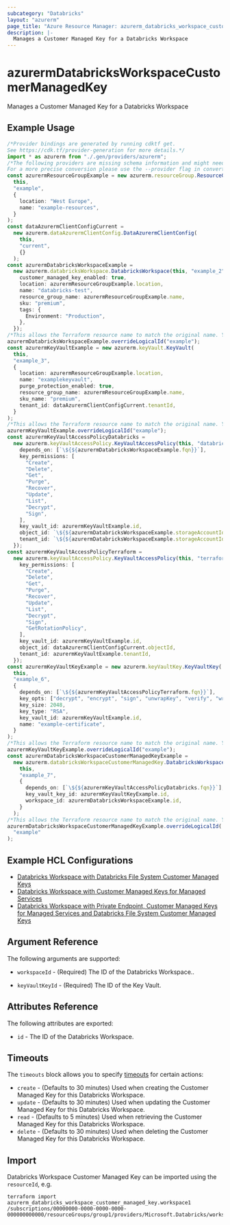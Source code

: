 ```yaml
---
subcategory: "Databricks"
layout: "azurerm"
page_title: "Azure Resource Manager: azurerm_databricks_workspace_customer_managed_key"
description: |-
  Manages a Customer Managed Key for a Databricks Workspace
---
```


# azurermDatabricksWorkspaceCustomerManagedKey

Manages a Customer Managed Key for a Databricks Workspace

## Example Usage

```typescript
/*Provider bindings are generated by running cdktf get.
See https://cdk.tf/provider-generation for more details.*/
import * as azurerm from "./.gen/providers/azurerm";
/*The following providers are missing schema information and might need manual adjustments to synthesize correctly: azurerm.
For a more precise conversion please use the --provider flag in convert.*/
const azurermResourceGroupExample = new azurerm.resourceGroup.ResourceGroup(
  this,
  "example",
  {
    location: "West Europe",
    name: "example-resources",
  }
);
const dataAzurermClientConfigCurrent =
  new azurerm.dataAzurermClientConfig.DataAzurermClientConfig(
    this,
    "current",
    {}
  );
const azurermDatabricksWorkspaceExample =
  new azurerm.databricksWorkspace.DatabricksWorkspace(this, "example_2", {
    customer_managed_key_enabled: true,
    location: azurermResourceGroupExample.location,
    name: "databricks-test",
    resource_group_name: azurermResourceGroupExample.name,
    sku: "premium",
    tags: {
      Environment: "Production",
    },
  });
/*This allows the Terraform resource name to match the original name. You can remove the call if you don't need them to match.*/
azurermDatabricksWorkspaceExample.overrideLogicalId("example");
const azurermKeyVaultExample = new azurerm.keyVault.KeyVault(
  this,
  "example_3",
  {
    location: azurermResourceGroupExample.location,
    name: "examplekeyvault",
    purge_protection_enabled: true,
    resource_group_name: azurermResourceGroupExample.name,
    sku_name: "premium",
    tenant_id: dataAzurermClientConfigCurrent.tenantId,
  }
);
/*This allows the Terraform resource name to match the original name. You can remove the call if you don't need them to match.*/
azurermKeyVaultExample.overrideLogicalId("example");
const azurermKeyVaultAccessPolicyDatabricks =
  new azurerm.keyVaultAccessPolicy.KeyVaultAccessPolicy(this, "databricks", {
    depends_on: [`\${${azurermDatabricksWorkspaceExample.fqn}}`],
    key_permissions: [
      "Create",
      "Delete",
      "Get",
      "Purge",
      "Recover",
      "Update",
      "List",
      "Decrypt",
      "Sign",
    ],
    key_vault_id: azurermKeyVaultExample.id,
    object_id: `\${${azurermDatabricksWorkspaceExample.storageAccountIdentity}.0.principal_id}`,
    tenant_id: `\${${azurermDatabricksWorkspaceExample.storageAccountIdentity}.0.tenant_id}`,
  });
const azurermKeyVaultAccessPolicyTerraform =
  new azurerm.keyVaultAccessPolicy.KeyVaultAccessPolicy(this, "terraform", {
    key_permissions: [
      "Create",
      "Delete",
      "Get",
      "Purge",
      "Recover",
      "Update",
      "List",
      "Decrypt",
      "Sign",
      "GetRotationPolicy",
    ],
    key_vault_id: azurermKeyVaultExample.id,
    object_id: dataAzurermClientConfigCurrent.objectId,
    tenant_id: azurermKeyVaultExample.tenantId,
  });
const azurermKeyVaultKeyExample = new azurerm.keyVaultKey.KeyVaultKey(
  this,
  "example_6",
  {
    depends_on: [`\${${azurermKeyVaultAccessPolicyTerraform.fqn}}`],
    key_opts: ["decrypt", "encrypt", "sign", "unwrapKey", "verify", "wrapKey"],
    key_size: 2048,
    key_type: "RSA",
    key_vault_id: azurermKeyVaultExample.id,
    name: "example-certificate",
  }
);
/*This allows the Terraform resource name to match the original name. You can remove the call if you don't need them to match.*/
azurermKeyVaultKeyExample.overrideLogicalId("example");
const azurermDatabricksWorkspaceCustomerManagedKeyExample =
  new azurerm.databricksWorkspaceCustomerManagedKey.DatabricksWorkspaceCustomerManagedKey(
    this,
    "example_7",
    {
      depends_on: [`\${${azurermKeyVaultAccessPolicyDatabricks.fqn}}`],
      key_vault_key_id: azurermKeyVaultKeyExample.id,
      workspace_id: azurermDatabricksWorkspaceExample.id,
    }
  );
/*This allows the Terraform resource name to match the original name. You can remove the call if you don't need them to match.*/
azurermDatabricksWorkspaceCustomerManagedKeyExample.overrideLogicalId(
  "example"
);

```

## Example HCL Configurations

* [Databricks Workspace with Databricks File System Customer Managed Keys](https://github.com/hashicorp/terraform-provider-azurerm/tree/main/examples/databricks/customer-managed-key/dbfs)
* [Databricks Workspace with Customer Managed Keys for Managed Services](https://github.com/hashicorp/terraform-provider-azurerm/tree/main/examples/databricks/customer-managed-key/managed-services)
* [Databricks Workspace with Private Endpoint, Customer Managed Keys for Managed Services and Databricks File System Customer Managed Keys](https://github.com/hashicorp/terraform-provider-azurerm/tree/main/examples/private-endpoint/databricks/managed-services)

## Argument Reference

The following arguments are supported:

*   `workspaceId` - (Required) The ID of the Databricks Workspace..

*   `keyVaultKeyId` - (Required) The ID of the Key Vault.

## Attributes Reference

The following attributes are exported:

* `id` - The ID of the Databricks Workspace.

## Timeouts

The `timeouts` block allows you to specify [timeouts](https://www.terraform.io/language/resources/syntax#operation-timeouts) for certain actions:

* `create` - (Defaults to 30 minutes) Used when creating the Customer Managed Key for this Databricks Workspace.
* `update` - (Defaults to 30 minutes) Used when updating the Customer Managed Key for this Databricks Workspace.
* `read` - (Defaults to 5 minutes) Used when retrieving the Customer Managed Key for this Databricks Workspace.
* `delete` - (Defaults to 30 minutes) Used when deleting the Customer Managed Key for this Databricks Workspace.

## Import

Databricks Workspace Customer Managed Key can be imported using the `resourceId`, e.g.

```console
terraform import azurerm_databricks_workspace_customer_managed_key.workspace1 /subscriptions/00000000-0000-0000-0000-000000000000/resourceGroups/group1/providers/Microsoft.Databricks/workspaces/workspace1
```
